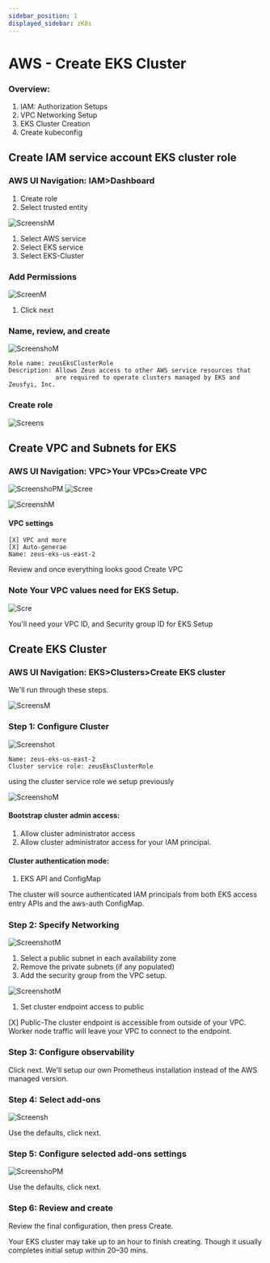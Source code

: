 ```yaml
---
sidebar_position: 1
displayed_sidebar: zK8s
---
```


# AWS - Create EKS Cluster

### Overview:

1. IAM: Authorization Setups
2. VPC Networking Setup
3. EKS Cluster Creation
4. Create kubeconfig

## Create IAM service account EKS cluster role

### AWS UI Navigation: IAM>Dashboard

1. Create role
2. Select trusted entity

![ScreenshM](https://github.com/zeus-fyi/zeus/assets/17446735/0c1ff8d0-4e38-4d56-b8ce-0dd90e9ec69a)

1. Select AWS service
2. Select EKS service
3. Select EKS-Cluster

### Add Permissions

![ScreenM](https://github.com/zeus-fyi/zeus/assets/17446735/3ee2e0cd-649c-4b50-9bf1-b34c82314c61)

1. Click next

### Name, review, and create

![ScreenshoM](https://github.com/zeus-fyi/zeus/assets/17446735/30ccc6f6-7e2f-4b4d-9d30-548a6cb30c07)

    Role name: zeusEksClusterRole
    Description: Allows Zeus access to other AWS service resources that
                 are required to operate clusters managed by EKS and Zeusfyi, Inc.

### Create role

![Screens](https://github.com/zeus-fyi/zeus/assets/17446735/4a3a8e82-d89a-4cb4-aa51-292d97e92d9e)

## Create VPC and Subnets for EKS

### AWS UI Navigation: VPC>Your VPCs>Create VPC

![ScreenshoPM](https://github.com/zeus-fyi/zeus/assets/17446735/8bd32bdc-a1c6-4e67-9ccd-e521ef6fb074)
![Scree](https://github.com/zeus-fyi/zeus/assets/17446735/1bd4fac6-be37-47a8-a052-d6ae70d9bf16)

![ScreenshM](https://github.com/zeus-fyi/zeus/assets/17446735/7d5e56fd-ec73-4fe2-a81b-953afccad87a)

#### VPC settings

    [X] VPC and more
    [X] Auto-generae
    Name: zeus-eks-us-east-2

Review and once everything looks good Create VPC

### Note Your VPC values need for EKS Setup.

![Scre](https://github.com/zeus-fyi/zeus/assets/17446735/400d4048-2b88-4e6d-a8fa-d95b59e8d173)

You'll need your VPC ID, and Security group ID for EKS Setup

## Create EKS Cluster

### AWS UI Navigation: EKS>Clusters>Create EKS cluster

We'll run through these steps.

![ScreensM](https://github.com/zeus-fyi/zeus/assets/17446735/0b1a5445-eff3-458a-a78e-d688bc45bdb0)

### Step 1: Configure Cluster

![Screenshot](https://github.com/zeus-fyi/zeus/assets/17446735/b05a4ed6-9bfa-485c-99a7-df5f910b0a9d)

    Name: zeus-eks-us-east-2
    Cluster service role: zeusEksClusterRole

using the cluster service role we setup previously

![ScreenshoM](https://github.com/zeus-fyi/zeus/assets/17446735/ca602581-bf8d-4aca-b3bc-81e1d134987c)

#### Bootstrap cluster admin access:

1. Allow cluster administrator access
2. Allow cluster administrator access for your IAM principal.

#### Cluster authentication mode:

1. EKS API and ConfigMap

The cluster will source authenticated IAM principals from both EKS access entry APIs and the aws-auth ConﬁgMap.

### Step 2: Specify Networking

![ScreenshotM](https://github.com/zeus-fyi/zeus/assets/17446735/d8ad6401-aea5-4ef8-9cb4-470f5b3e10e0)

1. Select a public subnet in each availability zone
2. Remove the private subnets (if any populated)
3. Add the security group from the VPC setup.

![ScreenshotM](https://github.com/zeus-fyi/zeus/assets/17446735/877cfcdd-3070-49fc-9f39-4e203e04d7c0)

1. Set cluster endpoint access to public

[X] Public-The cluster endpoint is accessible from outside of your VPC. Worker node traffic will leave your VPC to
connect to the endpoint.

### Step 3: Configure observability

Click next. We'll setup our own Prometheus installation instead of the AWS managed version.

### Step 4: Select add-ons

![Screensh](https://github.com/zeus-fyi/zeus/assets/17446735/06c4a6e8-27a6-4630-9411-4b95d38482e2)

Use the defaults, click next.

### Step 5: Configure selected add-ons settings

![ScreenshoPM](https://github.com/zeus-fyi/zeus/assets/17446735/509a02ad-d718-4746-830b-ce849db7d269)

Use the defaults, click next.

### Step 6: Review and create

Review the final configuration, then press Create.

Your EKS cluster may take up to an hour to finish creating.
Though it usually completes initial setup within 20–30 mins.
